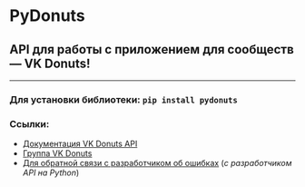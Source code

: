 # PyDonuts
## API для работы с приложением для сообществ — VK Donuts!
---
### Для установки библиотеки: ```pip install pydonuts```

### Ссылки:
- [Документация VK Donuts API](https://vkdonuts.ru/api)
- [Группа VK Donuts](https://vk.com/donutsapp)
- [Для обратной связи с разработчиком об ошибках](https://vk.com/thegreywolfer) (*с разработчиком API на Python*)
